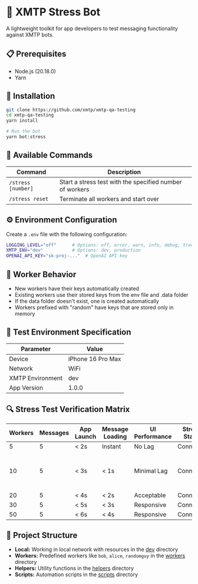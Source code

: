 # 🤖 XMTP Stress Bot

A lightweight toolkit for app developers to test messaging functionality against XMTP bots.

## 📋 Prerequisites

- Node.js (20.18.0)
- Yarn

## 🔧 Installation

```bash
git clone https://github.com/xmtp/xmtp-qa-testing
cd xmtp-qa-testing
yarn install

# Run the bot
yarn bot:stress
```

## 💬 Available Commands

| Command            | Description                                              |
| ------------------ | -------------------------------------------------------- |
| `/stress [number]` | Start a stress test with the specified number of workers |
| `/stress reset`    | Terminate all workers and start over                     |

## ⚙️ Environment Configuration

Create a `.env` file with the following configuration:

```bash
LOGGING_LEVEL="off"      # Options: off, error, warn, info, debug, trace
XMTP_ENV="dev"           # Options: dev, production
OPENAI_API_KEY="sk-proj-..."  # OpenAI API key
```

## 🧪 Worker Behavior

- New workers have their keys automatically created
- Existing workers use their stored keys from the env file and .data folder
- If the data folder doesn't exist, one is created automatically
- Workers prefixed with "random" have keys that are stored only in memory

## 📱 Test Environment Specification

| Parameter        | Value             |
| ---------------- | ----------------- |
| Device           | iPhone 16 Pro Max |
| Network          | WiFi              |
| XMTP Environment | dev               |
| App Version      | 1.0.0             |

## 🔍 Stress Test Verification Matrix

| Workers | Messages | App Launch | Message Loading | UI Performance | Stream Status | Message Sending | Status | Notes                             |
| ------- | -------- | ---------- | --------------- | -------------- | ------------- | --------------- | ------ | --------------------------------- |
| 5       | 5        | < 2s       | Instant         | No Lag         | Connected     | Instant         | ✅     |                                   |
| 10      | 5        | < 3s       | < 1s            | Minimal Lag    | Connected     | < 1s            | ⚠️     | Fast launch, fail sending, lag UX |
| 20      | 5        | < 4s       | < 2s            | Acceptable     | Connected     | < 2s            | ❌     |                                   |
| 30      | 5        | < 5s       | < 3s            | Responsive     | Connected     | < 3s            | ❌     |                                   |
| 50      | 5        | < 6s       | < 4s            | Responsive     | Connected     | < 4s            | ❌     |                                   |

## 📂 Project Structure

- **Local:** Working in local network with resources in the [dev](/dev/) directory
- **Workers:** Predefined workers like `bob`, `alice`, `randomguy` in the [workers](/workers/) directory
- **Helpers:** Utility functions in the [helpers](/helpers/) directory
- **Scripts:** Automation scripts in the [scripts](/scripts/) directory
